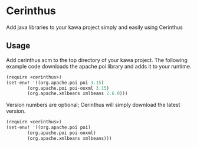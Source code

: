 # Cerinthus
Add java libraries to your kawa project simply and easily using Cerinthus

## Usage

Add cerinthus.scm to the top directory of your kawa project. The following example code downloads the apache poi library and adds it to your runtime.

```scm
(require <cerinthus>)
(set-env! '((org.apache.poi poi 3.15)
	    (org.apache.poi poi-ooxml 3.15)
	    (org.apache.xmlbeans xmlbeans 2.6.0)))
```

Version numbers are optional; Cerinthus will simply download the latest version.

```scm
(require <cerinthus>)
(set-env! '((org.apache.poi poi)
	    (org.apache.poi poi-ooxml)
	    (org.apache.xmlbeans xmlbeans)))
```
